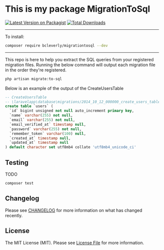 # This is my package MigrationToSql

[![Latest Version on Packagist](https://img.shields.io/packagist/v/bcleverly/migrationtosql.svg?style=flat-square)](https://packagist.org/packages/bcleverly/migrationtosql)
[![Total Downloads](https://img.shields.io/packagist/dt/bcleverly/migrationtosql.svg?style=flat-square)](https://packagist.org/packages/cleverly/migrationtosql)

---
To install:
```bash
composer require bcleverly/migrationtosql --dev
```
---
This repo is here to help you extract the SQL queries from your registered migration files. Running the below command will output each migration file in the order they're registered.
```bash
php artisan migrate:to-sql
```
Below is an example of the output of the CreateUsersTable
```sql
-- CreateUsersTable
-- \laravelapp\database\migrations/2014_10_12_000000_create_users_table.php
create table `users` (
  `id` bigint unsigned not null auto_increment primary key,
  `name` varchar(255) not null,
  `email` varchar(255) not null,
  `email_verified_at` timestamp null,
  `password` varchar(255) not null,
  `remember_token` varchar(100) null,
  `created_at` timestamp null,
  `updated_at` timestamp null
) default character set utf8mb4 collate 'utf8mb4_unicode_ci'
```

## Testing
TODO
```bash
composer test
```

## Changelog

Please see [CHANGELOG](CHANGELOG.md) for more information on what has changed recently.

## License

The MIT License (MIT). Please see [License File](LICENSE.md) for more information.
